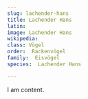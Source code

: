 ```yaml
---
slug: lachender-hans
title: Lachender Hans
latin:
image: Lachender Hans
wikipedia: 
class: Vögel
order:  Rackenvögel
family:  Eisvögel
species:  Lachender Hans

---
```


I am content.
